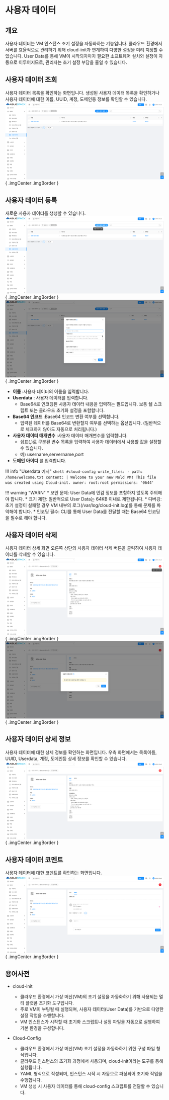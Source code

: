
# 사용자 데이터

## 개요
사용자 데이터는 VM 인스턴스 초기 설정을 자동화하는 기능입니다. 클라우드 환경에서 서버를 효율적으로 관리하기 위해 cloud-init과 연계하여 다양한 설정을 미리 지정할 수 있습니다. User Data를 통해 VM이 시작되자마자 필요한 소프트웨어 설치와 설정이 자동으로 이루어지므로, 관리자는 초기 설정 부담을 줄일 수 있습니다.

## 사용자 데이터 조회
사용자 데이터 목록을 확인하는 화면입니다. 생성된 사용자 데이터 목록을 확인하거나 사용자 데이터에 대한 이름, UUID, 계정, 도메인등 정보를 확인할 수 있습니다.
![사용자 데이터 목록 조회](../../assets/images/admin-guide/mold/compute/userdata/mold-admin-guide-compute-userdata-1.png){ .imgCenter .imgBorder }

## 사용자 데이터 등록
새로운 사용자 데이터를 생성할 수 있습니다.
![사용자 데이터 등록](../../assets/images/admin-guide/mold/compute/userdata/mold-admin-guide-compute-userdata-2.png){ .imgCenter .imgBorder }
![사용자 데이터 등록](../../assets/images/admin-guide/mold/compute/userdata/mold-admin-guide-compute-userdata-3.png){ .imgCenter .imgBorder }

 - **이름** :사용자 데이터의 이름을 입력합니다.
 - **Userdata** : 사용자 데이터를 입력합니다.
    - Base64로 인코딩된 사용자 데이터 내용을 입력하는 필드입니다. 보통 쉘 스크립트 또는 클라우드 초기화 설정을 포함합니다.
 - **Base64 인코드** :Base64 인코드 변환 여부를 선택합니다.
    - 입력된 데이터를 Base64로 변환할지 여부를 선택하는 옵션입니다. (일반적으로 체크하지 않아도 자동으로 처리됩니다.)
 - **사용자 데이터 매개변수** :사용자 데이터 매개변수를 입력합니다.
    - 쉼표(,)로 구분된 변수 목록을 입력하여 사용자 데이터에서 사용할 값을 설정할 수 있습니다.
    - 예) username,servername,port
 - **도메인 아이디** 를 입력합니다.

!!! info "Userdata 예시"
    ```shell
      #cloud-config
      write_files:
       - path: /home/welcome.txt
        content: |
         Welcome to your new Mold VM!
         This file was created using Cloud-init.
        owner: root:root
        permissions: '0644'
    ```

!!! warning "WARN"
    * 보안 문제: User Data에 민감 정보를 포함하지 않도록 주의해야 합니다.
    * 크기 제한: 일반적으로 User Data는 64KB 이내로 제한됩니다.
    * 디버깅: 초기 설정이 실패할 경우 VM 내부의 로그(/var/log/cloud-init.log)를 통해 문제를 파악해야 합니다.
    * 인코딩 필수: CLI를 통해 User Data를 전달할 때는 Base64 인코딩을 필수로 해야 합니다.


## 사용자 데이터 삭제
사용자 데이터 상세 화면 오른쪽 상단의 사용자 데이터 삭제 버튼을 클릭하여 사용자 데이터를 삭제할 수 있습니다.
![사용자 데이터 삭제](../../assets/images/admin-guide/mold/compute/userdata/mold-admin-guide-compute-userdata-4.png){ .imgCenter .imgBorder }
![사용자 데이터 삭제](../../assets/images/admin-guide/mold/compute/userdata/mold-admin-guide-compute-userdata-5.png){ .imgCenter .imgBorder }

## 사용자 데이터 상세 정보
사용자 데이터에 대한 상세 정보를 확인하는 화면입니다. 우측 화면에서는 목록이름, UUID, Userdata, 계정, 도메인등 상세 정보를 확인할 수 있습니다.
![사용자 데이터 상세 정보](../../assets/images/admin-guide/mold/compute/userdata/mold-admin-guide-compute-userdata-6.png){ .imgCenter .imgBorder }

## 사용자 데이터 코멘트
사용자 데이터에 대한 코멘트를 확인하는 화면입니다.
![사용자 데이터 이벤트](../../assets/images/admin-guide/mold/compute/userdata/mold-admin-guide-compute-userdata-7.png){ .imgCenter .imgBorder }


## 용어사전

* cloud-init
    * 클라우드 환경에서 가상 머신(VM)의 초기 설정을 자동화하기 위해 사용되는 멀티 플랫폼 초기화 도구입니다.
    * 주로 VM이 부팅될 때 실행되며, 사용자 데이터(User Data)를 기반으로 다양한 설정 작업을 수행합니다.
    * VM 인스턴스가 시작할 때 초기화 스크립트나 설정 파일을 자동으로 실행하여 기본 환경을 구성합니다.

* Cloud-Config
    * 클라우드 환경에서 가상 머신(VM) 초기 설정을 자동화하기 위한 구성 파일 형식입니다.
    * 클라우드 인스턴스의 초기화 과정에서 사용되며, cloud-init이라는 도구를 통해 실행됩니다.
    * YAML 형식으로 작성되며, 인스턴스 시작 시 자동으로 파싱되어 초기화 작업을 수행합니다.
    * VM 생성 시 사용자 데이터를 통해 cloud-config 스크립트를 전달할 수 있습니다.
